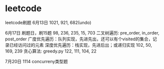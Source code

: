 # leetcode
leetcode刷题
6月13日
    1021, 921, 682(undo)

6月17日 刷题日，刷15题
    98, 236, 235, 15, 703
    二叉树遍历: pre_order, in_order, post_order
    广度优先遍历：队列实现，先进先出，还可以有个visited的集合，记录已经访问过的元素
    深度优先遍历：栈实现，先进后出；或递归实现
    102, 50, 169, 239
    贪心算法: greedy.py
    122, 111, 104, 22

7月20日
    1114 concurreny类型题


